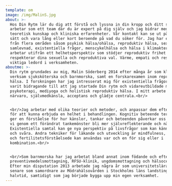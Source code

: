 ```yaml
---
template: om
image: /img/MalinS.jpg
about: >-
  Hos Din Rytm lär du dig att förstå och lyssna in din kropp och ditt sinne. Vi
  arbetar som ett team där du är expert på dig själv och jag bidrar med
  teoretisk kunskap och kliniska erfarenheter. Vår kontakt kan se ut på olika
  sätt och vara lång eller kort beroende på vad du söker för. Jag har erfarenhet
  från flera områden såsom psykisk hälsa/ohälsa, reproduktiv hälsa, sex- och
  samlevnad, existentiella frågor, menscykelhälsa och hälsa i klimakteriet. Jag
  arbetar utifrån ett helhetsperspektiv som stödjer reproduktiv frihet och
  respekterar dina sexuella och reproduktiva val. Värme, empati och respekt är
  viktiga ledord i verksamheten.
aboutme: >-
  Din rytm grundades av mig, Malin Söderberg 2014 efter många år som kliniskt
  verksam sjuksköterska och barnmorska, samt en forskarexamen inom reproduktiv
  hälsa. I forskningen har jag intresserat mig för existentiella frågor vilket
  varit bidragande till att jag startade Din rytm och vidareutbildade mig inom
  psykoterapi, mediyoga och holistisk reproduktiv hälsa. I mitt arbete är
  närvaro, självmedkänsla, acceptans och glädje centrala.<br/>


  <br/>Jag arbetar med olika teorier och metoder, och anpassar dem efter behov
  för att kunna erbjuda en helhet i behandlingen. Kognitiv beteende terapi (KBT)
  ger en förståelse för hur känslor, tankar och beteenden påverkar oss och hur
  vi genom ett förändrat tankemönster bli mer självreflekterande och närvarande.
  Existentiella samtal kan ge nya perspektiv på livsfrågor som kan kännas stora
  och svåra. Andra tekniker för läkande och utveckling är mindfulness, mediyoga
  och fertilitetsförståelsede kan användas var och en för sig eller i
  kombination.<br/>


  <br/>Som barnmorska har jag arbetat bland annat inom födande och eftervård, på
  preventivmedelsmottagning, RFSU-klinik, ungdomsmottagning och hälsocentral.
  Efter min disputation 2013 arbetade jag några år som universitetslärare och
  senare som samordnare av Mödrahälsovården i Stockholms läns landsting på
  halvtid, samtidigt som jag började bygga upp min egen verksamhet.
---
```

